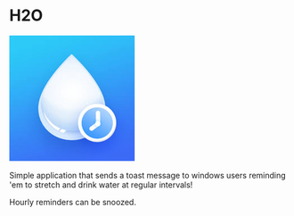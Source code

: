 # H2O
![H2O](https://github.com/impeccable-tester/H2O/blob/master/H2O/Assets/DrinkWater.jpg)

Simple application that sends a toast message to windows users reminding 'em to stretch and drink water at regular intervals!

Hourly reminders can be snoozed.
